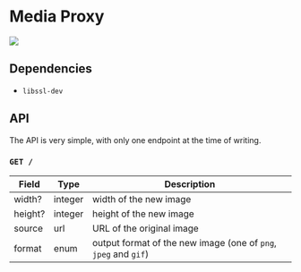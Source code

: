 # Media Proxy

![](https://github.com/ThePicoNerd/MediaProxy/workflows/CI/badge.svg)

## Dependencies

- `libssl-dev`

## API

The API is very simple, with only one endpoint at the time of writing.

### `GET /`

| Field   | Type    | Description                                                     |
| ------- | ------- | --------------------------------------------------------------- |
| width?  | integer | width of the new image                                          |
| height? | integer | height of the new image                                         |
| source  | url     | URL of the original image                                       |
| format  | enum    | output format of the new image (one of `png`, `jpeg` and `gif`) |
